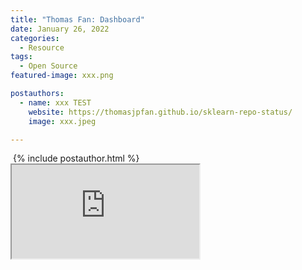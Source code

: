 ```yaml
---
title: "Thomas Fan: Dashboard"
date: January 26, 2022
categories:
  - Resource
tags:
  - Open Source
featured-image: xxx.png

postauthors:
  - name: xxx TEST
    website: https://thomasjpfan.github.io/sklearn-repo-status/
    image: xxx.jpeg 

---
```


<div>
  <img src="/blog/assets/images/posts_images/{{ page.featured-image }}" alt="">
  {% include postauthor.html %}
</div>

<iframe src="https://thomasjpfan.github.io/sklearn-repo-status/">
</iframe>
